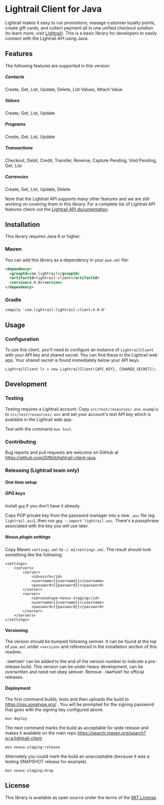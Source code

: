 # Lightrail Client for Java

Lightrail makes it easy to run promotions, manage customer loyalty points, create gift cards, and collect payment all in one unified checkout solution (to learn more, visit [Lightrail](https://www.lightrail.com/)). This is a basic library for developers to easily connect with the Lightrail API using Java.

## Features

The following features are supported in this version:

##### Contacts
Create, Get, List, Update, Delete, List Values, Attach Value
 
##### Values
Create, Get, List, Update
  
##### Programs
Create, Get, List, Update

##### Transactions
Checkout, Debit, Credit, Transfer, Reverse, Capture Pending, Void Pending, Get, List
  
##### Currencies
Create, Get, List, Update, Delete

Note that the Lightrail API supports many other features and we are still working on covering them in this library. For a complete list of Lightrail API features check out the [Lightrail API documentation](https://www.lightrail.com/docs/).

## Installation

This library requires Java 8 or higher.

### Maven

You can add this library as a dependency in your `pom.xml` file:

```xml
<dependency>
  <groupId>com.lightrail</groupId>
  <artifactId>lightrail-client</artifactId>
  <version>4.0.0</version>
</dependency>
```

### Gradle

```text
compile 'com.lightrail:lightrail-client:4.0.0'
```

## Usage

### Configuration

To use this client, you'll need to configure an instance of `LightrailClient` with your API key and shared secret. You can find these in the Lightrail web app. Your shared secret is found immediately below your API keys.

```
LightrailClient lr = new LightrailClient({API_KEY}, {SHARED_SECRET});
```

## Development

### Testing

Testing requires a Lightrail account.  Copy `src/test/resources/.env.example` to `src/test/resources/.env` and set your account's test API key which is available in the Lightrail web app.

Test with the command `mvn test`.

### Contributing

Bug reports and pull requests are welcome on GitHub at <https://github.com/Giftbit/lightrail-client-java>.

### Releasing (Lightrail team only)

#### One time setup

##### GPG keys

Install `gpg` if you don't have it already.

Copy PGP private key from the password manager into a new `.asc` file (eg `lightrail.asc`), then run `gpg --import lightrail.asc`.  There's a passphrase associated with the key you will use later.

##### Nexus plugin settings

Copy Maven `settings.xml` to `~/.m2/settings.xml`.  The result should look something like the following:

```
<settings>
    <servers>
        <server>
            <id>ossrh</id>
            <username>{{username}}</username>
            <password>{{password}}</password>
        </server>
        <server>
            <id>sonatype-nexus-staging</id>
            <username>{{username}}</username>
            <password>{{password}}</password>
        </server>
    </servers>
</settings>
```

#### Versioning

The version should be bumped following semver.  It can be found at the top of `pom.xml` under `<version>` and referenced in the installation section of this readme.

`-SNAPSHOT` can be added to the end of the version number to indicate a pre-release build.  This version can be under heavy development, can be overwritten and need not obey semver.  Remove `-SNAPSHOT` for official releases.

#### Deployment

The first command builds, tests and then uploads the build to https://oss.sonatype.org/ .  You will be prompted for the signing password that goes with the signing key configured above.

`mvn deploy`

The next command marks the build as acceptable for wide release and makes it available on the main repo https://search.maven.org/search?q=a:lightrail-client .

`mvn nexus-staging:release`

Alternately you could mark the build as unacceptable (because it was a testing SNAPSHOT release for example).

`mvn nexus-staging:drop`

## License

This library is available as open source under the terms of the [MIT License](http://opensource.org/licenses/MIT).
